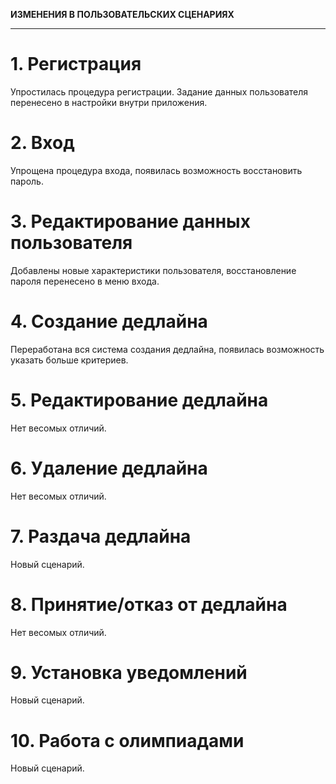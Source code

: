 **ИЗМЕНЕНИЯ В ПОЛЬЗОВАТЕЛЬСКИХ СЦЕНАРИЯХ**
***
# 1. Регистрация
Упростилась процедура регистрации. Задание данных пользователя перенесено в настройки внутри приложения.

# 2. Вход
Упрощена процедура входа, появилась возможность восстановить пароль.

# 3. Редактирование данных пользователя
Добавлены новые характеристики пользователя, восстановление пароля перенесено в меню входа.

# 4. Создание дедлайна
Переработана вся система создания дедлайна, появилась возможность указать больше критериев.

# 5. Редактирование дедлайна
Нет весомых отличий.

# 6. Удаление дедлайна
Нет весомых отличий.

# 7. Раздача дедлайна
Новый сценарий.

# 8. Принятие/отказ от дедлайна
Нет весомых отличий.

# 9. Установка уведомлений
Новый сценарий.

# 10. Работа с олимпиадами
Новый сценарий.
